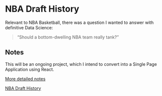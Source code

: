 # NBA Draft History

Relevant to NBA Basketball, there was a question I wanted to answer with definitive Data Science:

> “Should a bottom-dwelling NBA team really tank?”

## Notes

This will be an ongoing project, which I intend to convert into a Single Page Application using React.

[More detailed notes](http://tinskin.com/project-nba-draft-history/)

[NBA Draft History](http://nba-draft-history.villanuv.com/)